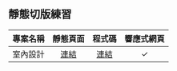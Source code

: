## 靜態切版練習

| 專案名稱 | 靜態頁面 | 程式碼 | 響應式網頁 |
| :--: | :--: | :--: | :--: |
| 室內設計 | [連結](https://jenny4141.github.io/RWD_interior-practice/) | [連結](https://github.com/Jenny4141/RWD_interior-practice/blob/main/index.html) | &check; |
